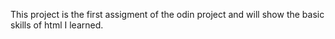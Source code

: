 This project is the first assigment of the odin project and will show the basic skills of html I learned.